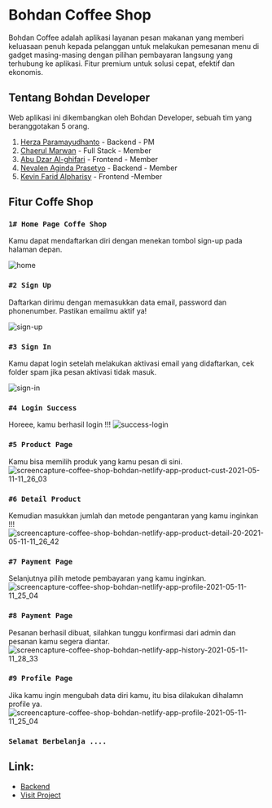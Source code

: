 # Bohdan Coffee Shop

Bohdan Coffee adalah aplikasi layanan pesan makanan yang memberi keluasaan penuh kepada pelanggan untuk melakukan pemesanan menu di gadget masing-masing dengan pilihan pembayaran langsung yang terhubung ke aplikasi. Fitur premium untuk solusi cepat, efektif dan ekonomis.

## Tentang Bohdan Developer

Web aplikasi ini dikembangkan oleh Bohdan Developer, sebuah tim yang beranggotakan 5 orang.

1. [Herza Paramayudhanto](https://github.com/herzaparam) - Backend - PM
2. [Chaerul Marwan](https://github.com/chaerulmarwan20) - Full Stack - Member
3. [Abu Dzar Al-ghifari](https://github.com/abudzr) - Frontend - Member
4. [Nevalen Aginda Prasetyo](https://github.com/nevalenaginda) - Backend - Member
5. [Kevin Farid Alpharisy](https://github.com/kevinfaridap) - Frontend -Member

## Fitur Coffe Shop

### `1# Home Page Coffe Shop`

Kamu dapat mendaftarkan diri dengan menekan tombol sign-up pada halaman depan.

![home](https://user-images.githubusercontent.com/74039235/114306969-dc6adf80-9b07-11eb-9cb6-8eb88642b0ae.jpg)

### `#2 Sign Up`

Daftarkan dirimu dengan memasukkan data email, password dan phonenumber. Pastikan emailmu aktif ya!

![sign-up](https://user-images.githubusercontent.com/74039235/114306979-e4c31a80-9b07-11eb-844d-2811ada73f9c.jpg)

### `#3 Sign In`

Kamu dapat login setelah melakukan aktivasi email yang didaftarkan, cek folder spam jika pesan aktivasi tidak masuk.

![sign-in](https://user-images.githubusercontent.com/74039235/114306973-e12f9380-9b07-11eb-997d-f60aec33fed8.jpg)

### `#4 Login Success`

Horeee, kamu berhasil login !!!
![success-login](https://user-images.githubusercontent.com/74039235/114307417-b6ded580-9b09-11eb-8195-66ebd5d1754c.jpg)

### `#5 Product Page`

Kamu bisa memilih produk yang kamu pesan di sini.
![screencapture-coffee-shop-bohdan-netlify-app-product-cust-2021-05-11-11_26_03](https://user-images.githubusercontent.com/55057008/117759159-7def6900-b24d-11eb-9677-9b07225ef996.png)

### `#6 Detail Product`

Kemudian masukkan jumlah dan metode pengantaran yang kamu inginkan !!!
![screencapture-coffee-shop-bohdan-netlify-app-product-detail-20-2021-05-11-11_26_42](https://user-images.githubusercontent.com/55057008/117759274-b7c06f80-b24d-11eb-973e-b4c07cb61a6a.png)

### `#7 Payment Page`

Selanjutnya pilih metode pembayaran yang kamu inginkan.
![screencapture-coffee-shop-bohdan-netlify-app-profile-2021-05-11-11_25_04](https://user-images.githubusercontent.com/55057008/117759676-58af2a80-b24e-11eb-86f0-b133710700b4.png)

### `#8 Payment Page`

Pesanan berhasil dibuat, silahkan tunggu konfirmasi dari admin dan pesanan kamu segera diantar.
![screencapture-coffee-shop-bohdan-netlify-app-history-2021-05-11-11_28_33](https://user-images.githubusercontent.com/55057008/117759910-c8bdb080-b24e-11eb-986e-2ab88b3b1db2.png)

### `#9 Profile Page`

Jika kamu ingin mengubah data diri kamu, itu bisa dilakukan dihalamn profile ya.
![screencapture-coffee-shop-bohdan-netlify-app-profile-2021-05-11-11_25_04](https://user-images.githubusercontent.com/55057008/117759676-58af2a80-b24e-11eb-86f0-b133710700b4.png)

### `Selamat Berbelanja ....`



## Link:

- [Backend](https://github.com/bohdan-28/coffee-shop-backend)
- [Visit Project](https://coffee-shop-bohdan.netlify.app/)
